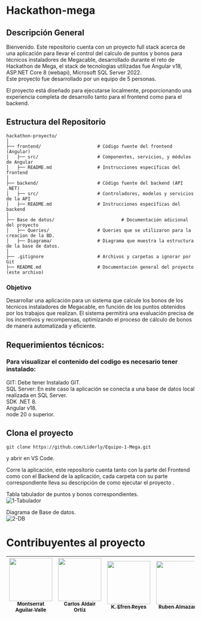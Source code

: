 # Hackathon-mega
## Descripción General

Bienvenido. Este repositorio cuenta con un proyecto full stack acerca de una aplicación para llevar el control del calculo de puntos y bonos para técnicos instaladores de Megacable, desarrollado durante el reto de Hackathon de Mega, el stack de tecnologias utilizadas fue Angular v18, ASP.NET Core 8 (webapi), Microsoft SQL Server 2022.  
Este proyecto fue desarrollado por un equipo de 5 personas.  

El proyecto está diseñado para ejecutarse localmente, proporcionando una experiencia completa de desarrollo tanto para el frontend como para el backend.

## Estructura del Repositorio

```plaintext
hackathon-proyecto/
│
├── frontend/                     # Código fuente del frontend (Angular)
│   ├── src/                      # Componentes, servicios, y módulos de Angular
│   ├── README.md                 # Instrucciones específicas del frontend
│
├── backend/                      # Código fuente del backend (API .NET)
│   ├── src/                      # Controladores, modelos y servicios de la API
│   ├── README.md                 # Instrucciones específicas del backend
│
├── Base de datos/                         # Documentación adicional del proyecto
│   ├── Queries/                  # Queries que se utilizaron para la creacion de la BD.
│   ├── Diagrama/                 # Diagrama que muestra la estructura de la base de datos.
│
├── .gitignore                    # Archivos y carpetas a ignorar por Git
├── README.md                     # Documentación general del proyecto (este archivo)
```

### Objetivo
Desarrollar una aplicación para un sistema que calcule los bonos de los técnicos instaladores de Megacable, en función de los puntos obtenidos por los trabajos que realizan. El sistema permitirá una evaluación precisa de los incentivos y recompensas, optimizando el proceso de cálculo de bonos de manera automatizada y eficiente.  

## Requerimientos técnicos:
### Para visualizar el contenido del codigo es necesario tener instalado:  
GIT: Debe tener Instalado GIT.  
SQL Server: En este caso la aplicación se conecta a una base de datos local realizada en SQL Server.  
SDK .NET 8.  
Angular v18.  
node 20 o superior.  

## Clona el proyecto
``git clone https://github.com/Liderly/Equipo-1-Mega.git``  

y abrir en VS Code.  

Corre la aplicación, este repositorio cuenta tanto con la parte del Frontend como con el Backend de la aplicación, cada carpeta con su parte correspondiente lleva su descripción de como ejecutar el proyecto .  

Tabla tabulador de puntos y bonos correspondientes.  
![1-Tabulador](https://github.com/user-attachments/assets/fd425c87-4742-4897-9599-a03a04435f82)

Diagrama de Base de datos.  
![2-DB](https://github.com/user-attachments/assets/85df02f5-2b00-41a8-8fcb-8f135ad3abe1)

# Contribuyentes al proyecto

| [<img src="https://avatars.githubusercontent.com/u/116055107?v=4" width=115><br><sub>Montserrat Aguilar Valle</sub>](https://github.com/montsegv-2) | [<img src="https://avatars.githubusercontent.com/u/175365956?v=4" width=115><br><sub>Carlos Aldair Ortiz</sub>](https://github.com/AldairOrtiz-Kanako) | [<img src="https://avatars.githubusercontent.com/u/99229911?v=4" width=115><br><sub>K. Efren Reyes</sub>](https://github.com/EfrenReyesD) | [<img src="https://avatars.githubusercontent.com/u/56852285?v=4" width=115><br><sub>Ruben Almazan</sub>](https://github.com/RubenAlmazan) | [<img src="https://avatars.githubusercontent.com/u/159192032?v=4" width=115><br><sub>Moises Reyes</sub>](https://github.com/MoisesReyesOrea) |
| :-------------------------------------------------------------------------------------------------------------------------------------------------: | :----------------------------------------------------------------------------------------------------------------------------------------------------: | :---------------------------------------------------------------------------------------------------------------------------------------: | :---------------------------------------------------------------------------------------------------------------------------------------: | :------------------------------------------------------------------------------------------------------------------------------------------: |

